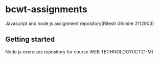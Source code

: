 # bcwt-assignments
Javascript and node js assignment repository(Ritesh Ghimire 2112903)


## Getting started
Node js exercises repository for course WEB TECHNOLOGY(ICT21-M)

